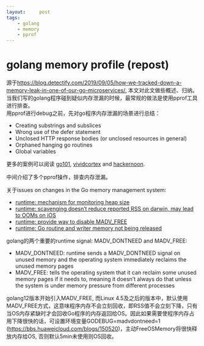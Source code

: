 ```yaml
---
layout:     post
tags:
    - golang
    - memory
    - pprof
---
```

# golang memory profile (repost)

源于<https://blog.detectify.com/2019/09/05/how-we-tracked-down-a-memory-leak-in-one-of-our-go-microservices/,> 本文对此文做些概述、归纳。  
当我们写的golang程序碰到疑似内存泄漏的时候，最常规的做法是使用pprof工具进行排查。  
用pprof进行debug之前，先对go程序内存泄漏的场景进行总结：  

- Creating substrings and subslices
- Wrong use of the defer statement
- Unclosed HTTP response bodies (or unclosed resources in general)
- Orphaned hanging go routines
- Global variables  

更多的案例可以阅读 [go101](https://go101.org/article/memory-leaking.html), [vividcortex](https://www.vividcortex.com/blog/2014/01/15/two-go-memory-leaks/) and [hackernoon](https://hackernoon.com/avoiding-memory-leak-in-golang-api-1843ef45fca8).

中间介绍了多个pprof操作，排查内存泄漏。  

关于issues on changes in the Go memory management system:  

- [runtime: mechanism for monitoring heap size](https://github.com/golang/go/issues/16843)
- [runtime: scavenging doesn’t reduce reported RSS on darwin, may lead to OOMs on iOS](https://github.com/golang/go/issues/29844)
- [runtime: provide way to disable MADV_FREE](https://github.com/golang/go/issues/28466)
- [runtime: Go routine and writer memory not being released](https://github.com/golang/go/issues/32124)  

golang的两个重要的runtime signal: MADV_DONTNEED and MADV_FREE:

- MADV_DONTNEED: runtime sends a MADV_DONTNEED signal on unused memory and the operating system immediately reclaims the unused memory pages  
- MADV_FREE:  tells the operating system that it can reclaim some unused memory pages if it needs to, meaning it doesn’t always do that unless the system is under memory pressure from different processes  

golang12版本开始引入MADV_FREE, 而Linux 4.5及之后的版本中，默认使用MADV_FREE方式，这意味程序内存不会立刻回收，即RSS值不会立刻下降，只有当OS内存紧缺时才会回收Go程序的内存返回给OS。因此如果需要使程序内存占用下降很快的话，可设置环境变量GODEBUG=madvdontneed=1 (<https://bbs.huaweicloud.com/blogs/150520>)，主动FreeOSMemory将很快释放内存给OS, 否则默认5min未使用则OS回收。
